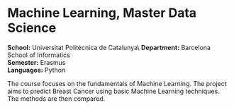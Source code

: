 # Machine Learning, Master Data Science

**School:** Universitat Politècnica de Catalunya\ 
**Department:** Barcelona School of Informatics\
**Semester:** Erasmus\
**Languages:** Python 

The course focuses on the fundamentals of Machine Learning. The project aims to predict Breast Cancer using basic Machine Learning techniques. The methods are then compared.

